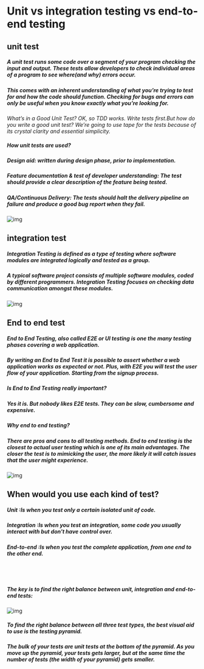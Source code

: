 # Unit vs integration testing vs end-to-end testing

 ## unit test

##### A unit test runs some code over a segment of your program checking the input and output. These tests allow developers to check individual areas of a program to see where(and why) errors occur.
##### This comes with an inherent understanding of what you’re trying to test for and how the code should function. Checking for bugs and errors can only be useful when you know exactly what you’re looking for.
*What’s in a Good Unit Test?
OK, so TDD works. Write tests first.But how do you write a good unit test?
We’re going to use tape for the tests because of its crystal clarity and essential simplicity.*

##### How unit tests are used?
##### Design aid: written during design phase, prior to implementation.
##### Feature documentation & test of developer understanding: The test should provide a clear description of the feature being tested.
##### QA/Continuous Delivery: The tests should halt the delivery pipeline on failure and produce a good bug report when they fail.
![img](https://martinfowler.com/bliki/images/unitTest/sketch.png)

## integration test

##### Integration Testing is defined as a type of testing where software modules are integrated logically and tested as a group.
##### A typical software project consists of multiple software modules, coded by different programmers. Integration Testing focuses on checking data communication amongst these modules.
![img](https://martinfowler.com/bliki/images/integrationTesting/sketch.png)

## End to end test

##### End to End Testing, also called E2E or UI testing is one the many testing phases covering a web application.
##### By writing an End to End Test it is possible to assert whether a web application works as expected or not. Plus, with E2E you will test the user flow of your application. Starting from the signup process.
##### Is End to End Testing really important?
##### Yes it is. But nobody likes E2E tests. They can be slow, cumbersome and expensive.
##### Why end to end testing?
##### There are pros and cons to all testing methods. End to end testing is the closest to actual user testing which is one of its main advantages. The closer the test is to mimicking the user, the more likely it will catch issues that the user might experience.

![img](https://cdn.softwaretestinghelp.com/wp-content/qa/uploads/2015/08/end-to-end-testing-process.jpg)

## When would you use each kind of test?
##### Unit :Is when you test only a certain isolated unit of code.
#####  Integration :Is when you test an integration, some code you usually interact with but don't have control over.
#####  End-to-end :Is when you test the complete application, from one end to the other end.  
<br>  <br>
##### The key is to find the right balance between unit, integration and end-to-end tests:

![img](https://codeahoy.com/img/blogs/test_pyramid.png)

#####  To find the right balance between all three test types, the best visual aid to use is the testing pyramid.
#####  The bulk of your tests are unit tests at the bottom of the pyramid. As you move up the pyramid, your tests gets larger, but at the same time the number of tests (the width of your pyramid) gets smaller.
